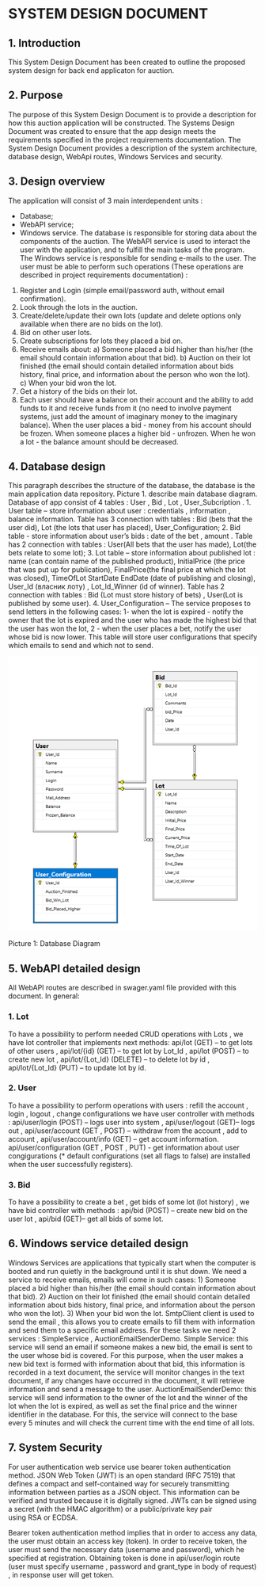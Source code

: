 # SYSTEM DESIGN DOCUMENT

## 1. Introduction
This System Design Document has been created to outline the proposed system design for back end applicaton for auction. 

## 2. Purpose
The purpose of this System Design Document  is to provide a description for how this auction application will be constructed. The Systems Design Document was created to ensure that the app design meets the requirements specified in the project requirements documentation. The System Design Document provides a description of the system architecture, database design, WebApi routes, Windows Services and security.
## 3. Design overview
The application will consist of 3 main interdependent units :
- Database;
- WebAPI service;
- Windows service.
The database is responsible for storing data about the components of the auction.
The WebAPI service is used to interact  the user with the application, and to fulfill the main tasks of the program.
The Windows service is responsible for sending e-mails to the user.
The user must be able to perform such operations (These operations are described in project requirements documentation) :
1. Register and Login (simple email/password auth, without email confirmation).
2. Look through the lots in the auction.
3. Create/delete/update their own lots (update and delete options only available when there are no bids on the lot).
4. Bid on other user lots.
5. Create subscriptions for lots they placed a bid on.
6. Receive emails about:
    a) Someone placed a bid higher than his/her (the email should contain information about that bid).
    b) Auction on their lot finished (the email should contain detailed information about bids history, final price, and information about the person who won the lot).
    c) When your bid won the lot.
7. Get a history of the bids on their lot.
8. Each user should have a balance on their account and the ability to add funds to it and receive funds from it (no need to involve payment systems, just add the amount of imaginary money to the imaginary balance). When the user places a bid - money from his account should be frozen. When someone places a higher bid - unfrozen. When he won a lot - the balance amount should be decreased.
## 4. Database design
This paragraph describes the structure of the database, the database is the main application data repository.
Picture 1. describe main database diagram. Database of app consist of 4 tables : User , Bid , Lot , User_Subcription .
    1. User table –  store information about user : credentials , information , balance information. Table has 3 connection with tables : Bid (bets that the user did), Lot (the lots that user has placed), User_Configuration;
    2. Bid table -  store information about user’s bids : date of the bet , amount . Table has 2 connection with tables : User(All bets that the user has made), Lot(the bets relate to some lot);
    3. Lot table – store information about published lot : name (can contain name of the published product), InitialPrice (the price that was put up for publication), FinalPrice(the final price at which the lot was closed), TimeOfLot StartDate EndDate (date of publishing and closing), User_Id (власник лоту) , Lot_Id_Winner (id of winner). Table has 2 connection with tables : Bid (Lot must store history of bets) , User(Lot is published by some user).
    4. User_Configuration – The service proposes to send letters in the following cases: 1- when the lot is expired - notify the owner that the lot is expired and the user who has made the highest bid that the user has won the lot, 2 - when the user places a bet, notify the user whose bid is now lower. This table will store user configurations that specify which emails to send and which not to send.


![N|Solid](https://raw.githubusercontent.com/X-Worm/AuctionDemo/master/AuctionDemo/Resources/Database%20design.png)

 Picture 1: Database Diagram






## 5. WebAPI detailed design
All WebAPI routes are described  in swager.yaml file provided with this document.
In general:
   ### 1. Lot 
   To have a possibility to perform needed CRUD operations with Lots , we have lot controller that implements next methods: 
       api/lot (GET) – to get lots of other users ,
       api/lot/{id} (GET) – to get lot by Lot_Id , 
       api/lot (POST) – to create new lot , 
       api/lot/{Lot_Id} (DELETE) – to delete lot by id , 
       api/lot/{Lot_Id} (PUT) – to update lot by id.
  ### 2. User
  To have a possibility to perform operations with users : refill the account , login , logout , change configurations we have user        controller with methods : 
       api/user/login (POST) – logs user into system , 
       api/user/logout (GET)– logs out , 
       api/user/account (GET , POST) – withdraw from the account , add to account , 
       api/user/account/info (GET) – get account information.
       api/user/configuration (GET , POST , PUT) -  get information about user congigurations (* default configurations (set all flags to false) are installed when the user successfully registers).
       
  ### 3. Bid
  To have a possibility to create a bet  , get bids of some lot (lot history) , we have bid controller with methods : 
       api/bid (POST) – create new bid on the user lot  , 
       api/bid (GET)– get all bids of some lot.

## 6. Windows service detailed design
Windows Services are applications that typically start when the computer is booted and run quietly in the background until it is shut down.
We need a service to receive emails, emails will come in such cases:
    1) Someone placed a bid higher than his/her (the email should contain information about that bid).
    2) Auction on their lot finished (the email should contain detailed information about bids history, final price, and information about the person who won the lot).
    3) When your bid won the lot.
SmtpClient client is used to send the email , this allows you to create emails to fill them with information and send them to a specific email address.
For these tasks we need 2 services : SimpleService , AuctionEmailSenderDemo.
Simple Service: this service will send an email if someone makes a new bid, the email is sent to the user whose bid is covered. For this purpose, when the user makes a new bid text is formed with information about that bid, this information is recorded in a text document, the service will monitor changes in the text document, if any changes have occurred in the document, it will retrieve information and send a message to the user.
AuctionEmailSenderDemo: this service will send information to the owner of the lot and the winner of the lot when the lot is expired, as well as set the final price and the winner identifier in the database. For this, the service will connect to the base every 5 minutes and will check the current time with the end time of all lots.
## 7. System Security 
For user authentication web service use bearer token authentication method.
JSON Web Token (JWT) is an open standard (RFC 7519) that defines a compact and self-contained way for securely transmitting information between parties as a JSON object. This information can be verified and trusted because it is digitally signed. JWTs can be signed using a secret (with the HMAC algorithm) or a public/private key pair using RSA or ECDSA. 

Bearer token authentication method implies that in order to access any data, the user must obtain an access key (token). In order to receive token, the user must send the necessary data (username and password), which he specified at registration. Obtaining token is done in api/user/login route (user must specify username , password and grant_type in body of request) , in response user will get token. 
